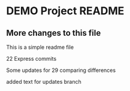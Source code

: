# DEMO Project README
## More changes to this file
This is a simple readme file

22 Express commits

Some updates for 29 comparing differences

added text for updates branch